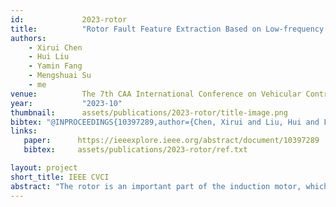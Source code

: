 ```yaml
---
id:             2023-rotor
title:          "Rotor Fault Feature Extraction Based on Low-frequency Sampling Vibration Signal"
authors:        
    - Xirui Chen
    - Hui Liu
    - Yamin Fang
    - Mengshuai Su
    - me
venue:          The 7th CAA International Conference on Vehicular Control and Intelligence (CVCI), Changsha, China, 2023.
year:           "2023-10"
thumbnail:      assets/publications/2023-rotor/title-image.png
bibtex: "@INPROCEEDINGS{10397289,author={Chen, Xirui and Liu, Hui and Fang, Yamin and Su, Mengshuai and Xie, Jiahao},booktitle={2023 7th CAA International Conference on Vehicular Control and Intelligence (CVCI)}, title={Rotor Fault Feature Extraction Based on Low-frequency Sampling Vibration Signal}, year={2023},volume={},number={},pages={1-5},keywords={Vibrations;Employee welfare;Induction motors;Fault detection;Rotors;Feature extraction;Frequency control;rotor fault detection;low-frequency sampling;feature extraction;variational mode decomposition},doi={10.1109/CVCI59596.2023.10397289}}"
links:
   paper:      https://ieeexplore.ieee.org/abstract/document/10397289      
   bibtex:     assets/publications/2023-rotor/ref.txt

layout: project
short_title: IEEE CVCI
abstract: "The rotor is an important part of the induction motor, which is widely used in all kinds of traffic equipment. Due to the heavy loads, the rotor becomes one of the most fragile components. Luckily, modern condition monitoring technology brings great convenience in fault detection of the rotor. However, the existing sampling frequency of the signal also brings a large system overhead. Reducing the sampling frequency is a common way for reducing the cost, which also will bring side effects to the performance of existing diagnosis methods. Hence, a feature extraction method for low sampling frequency vibration signals is proposed in this research. And even the simple KNN methods can achieve an accuracy of 0.9993 under the sampling frequency of 256 Hz."
---
```

